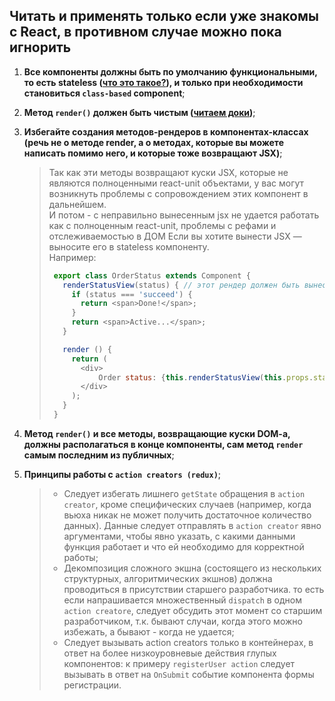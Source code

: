 ## Читать и применять только если уже знакомы с React, в противном случае можно пока игнорить

1. **Все компоненты должны быть по умолчанию функциональными, то есть stateless ([что это такое?](https://reactjs.org/docs/components-and-props.html#stateless-functions)), и только при необходимости становиться `class-based` component**;

2. **Метод `render()` должен быть чистым ([читаем доки](https://reactjs.org/docs/react-component.html#render))**;

3. **Избегайте создания методов-рендеров в компонентах-классах (речь не о методе render, а о методах, которые вы можете написать помимо него, и которые тоже возвращают JSX)**;
    >Так как эти методы возвращают куски JSX, которые не являются полноценными react-unit объектами, у вас могут возникнуть проблемы с сопровождением этих компонент в дальнейшем.  
    > И потом - с неправильно вынесенным jsx не удается работать как с полноценным react-unit, проблемы с рефами и отслеживаемостью в ДОМ
    > Если вы хотите вынести JSX — выносите его в stateless компоненту.     
    > Например:
    > ```javascript
    >  export class OrderStatus extends Component {
    >    renderStatusView(status) { // этот рендер должен быть вынесен в отдельную компоненту
    >      if (status === 'succeed') {
    >        return <span>Done!</span>;
    >      }
    >      return <span>Active...</span>;
    >    }
    >
    >    render () {
    >      return (
    >        <div>
    >            Order status: {this.renderStatusView(this.props.status)}// Здесь должна использоваться компонента, а не метод
    >        </div>
    >      );
    >    }
    >  }
    >```

4. **Метод `render()` и все методы, возвращающие куски DOM-a, должны располагаться в конце компоненты, сам метод `render` самым последним из публичных**;

5. **Принципы работы с `action creators (redux)`**;
    > * Следует избегать лишнего `getState` обращения в `action creator`, кроме специфических случаев (например, когда вьюха никак не может получить достаточное количество данных). Данные следует отправлять в `action creator` явно аргументами, чтобы явно указать, с какими данными функция работает и что ей необходимо для корректной работы;
    > * Декомпозиция сложного экшна (состоящего из нескольких структурных, алгоритмических экшнов) должна проводиться в присутствии старшего разработчика. то есть если напрашивается множественный `dispatch` в одном `action creatore`, следует обсудить этот момент со старшим разработчиком, т.к. бывают случаи, когда этого можно избежать, а бывают - когда не удается;
    > * Следует вызывать action creators только в контейнерах, в ответ на более низкоуровневые действия глупых компонентов: к примеру `registerUser action` следует вызывать в ответ на `OnSubmit` событие компонента формы регистрации.



